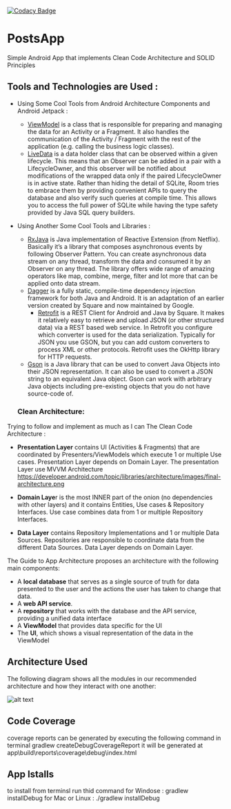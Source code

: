 [![Codacy Badge](https://api.codacy.com/project/badge/Grade/cb3adf82b3b24a02a2553625dea1da66)](https://www.codacy.com/app/alishawky212/PostsApp?utm_source=github.com&amp;utm_medium=referral&amp;utm_content=alishawky212/PostsApp&amp;utm_campaign=Badge_Grade)
# PostsApp
Simple Android App that implements Clean Code Architecture and SOLID Principles

## Tools and Technologies are Used :

- Using Some Cool Tools from Android Architecture Components and Android Jetpack :
	 - [ViewModel](https://developer.android.com/topic/libraries/architecture/viewmodel) is a class that is responsible for preparing and managing the data for an Activity or a Fragment. It also handles the communication of the Activity / Fragment with the rest of the application (e.g. calling the business logic classes).
	 - [LiveData](https://developer.android.com/topic/libraries/architecture/livedata) is a data holder class that can be observed within a given lifecycle. This means that an Observer can be added in a pair with a LifecycleOwner, and this observer will be notified about modifications of the wrapped data only if the paired LifecycleOwner is in active state.
     Rather than hiding the detail of SQLite, Room tries to embrace them by providing convenient APIs to query the database and also verify such queries at compile time. This allows you to access the full power of SQLite while having the type safety provided by Java SQL query builders.
 - Using Another Some Cool Tools and Libraries :
   - [RxJava](https://github.com/ReactiveX/RxAndroid) is Java implementation of Reactive Extension (from Netflix). Basically it’s a library that composes asynchronous events by following Observer Pattern. You can create asynchronous data stream on any thread, transform the data and consumed it by an Observer on any thread. The library offers wide range of amazing operators like map, combine, merge, filter and lot more that can be applied onto data stream.
   - [Dagger](https://google.github.io/dagger/) is a fully static, compile-time dependency injection framework for both Java and Android. It is an adaptation of an earlier version created by Square and now maintained by Google.
	 - [Retrofit](http://square.github.io/retrofit/) is a REST Client for Android and Java by Square. It makes it relatively easy to retrieve and upload JSON (or other structured data) via a REST based web service. In Retrofit you configure which converter is used for the data serialization. Typically for JSON you use GSON, but you can add custom converters to process XML or other protocols. Retrofit uses the OkHttp library for HTTP requests.
   - [Gson](https://github.com/google/gson) is a Java library that can be used to convert Java Objects into their JSON representation. It can also be used to convert a JSON string to an equivalent Java object. Gson can work with arbitrary Java objects including pre-existing objects that you do not have source-code of.
   
   ### Clean Architecture:


Trying to follow and implement as much as I can The Clean Code Architecture : 
- **Presentation Layer** contains UI (Activities & Fragments) that are coordinated by Presenters/ViewModels which execute 1 or multiple Use cases. Presentation Layer depends on Domain Layer. The presentation Layer use MVVM Architecture 
https://developer.android.com/topic/libraries/architecture/images/final-architecture.png


- **Domain Laye**r is the most INNER part of the onion (no dependencies with other layers) and it contains Entities, Use cases & Repository Interfaces. Use case combines data from 1 or multiple Repository Interfaces.
- **Data Layer** contains Repository Implementations and 1 or multiple Data Sources. Repositories are responsible to coordinate data from the different Data Sources. Data Layer depends on Domain Layer.

The  Guide to App Architecture proposes an architecture with the following main components:
-   A **local database** that serves as a single source of truth for data presented to the user and the actions the user has taken to change that data.
-   A **web API service**.
-   A **repository** that works with the database and the API service, providing a unified data interface
-   A **ViewModel** that provides data specific for the UI
-   The **UI**, which shows a visual representation of the data in the ViewModel

## Architecture Used


The following diagram shows all the modules in our recommended architecture and how they interact with one another:

![alt text](https://cdn-images-1.medium.com/max/800/1*Y5BEVDmFwJlH7qeKdvtyAQ.png)


## Code Coverage 
coverage reports can be generated by executing the following command in terminal gradlew createDebugCoverageReport it will be generated at app\build\reports\coverage\debug\index.html

## App Istalls 
to install from terminsl run thid command 
for Windose : gradlew installDebug
for Mac or Linux : ./gradlew installDebug
